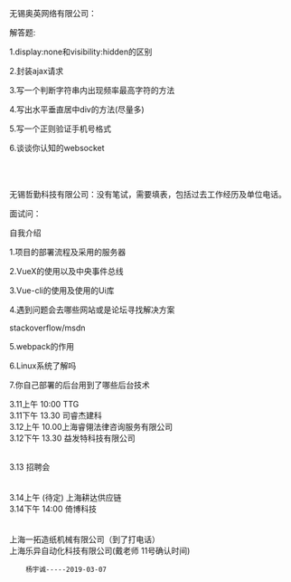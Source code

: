 无锡奥英网络有限公司：
<p>解答题:</p>
<p>1.display:none和visibility:hidden的区别</p>
<p>2.封装ajax请求 </p>
<p>3.写一个判断字符串内出现频率最高字符的方法 </p>
<p>4.写出水平垂直居中div的方法(尽量多) </p>
<p>5.写一个正则验证手机号格式 </p>
<p>6.谈谈你认知的websocket</p>

<br><br>

无锡哲勤科技有限公司：没有笔试，需要填表，包括过去工作经历及单位电话。
<p>面试问：</p>
<p>自我介绍</p>
<p>1.项目的部署流程及采用的服务器</p> 
<p>2.VueX的使用以及中央事件总线</p> 
<p>3.Vue-cli的使用及使用的Ui库</p> 
<p>4.遇到问题会去哪些网站或是论坛寻找解决方案</p> 
     stackoverflow/msdn
<p>5.webpack的作用</p> 
<p>6.Linux系统了解吗</p> 
<p>7.你自己部署的后台用到了哪些后台技术</p> 



                                                                                                   



3.11上午 10:00 TTG
<br/>
3.11下午 13.30 司睿杰建科
<br/>
3.12上午 10.00上海睿翎法律咨询服务有限公司
<br/>
3.12下午  13.30  益发特科技有限公司
<br/>

<br/>
3.13 招聘会
<br/>
 <br/>
 <br/>
3.14上午 (待定) 上海耕达供应链
<br/>
3.14下午 14:00 倚博科技
<br/>

<br/>


<br/>
上海一拓造纸机械有限公司（到了打电话）
<br/>
上海乐异自动化科技有限公司(戴老师 11号确认时间)
<br/>


        杨宇诚-----2019-03-07
        

